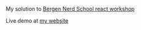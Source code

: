 My solution to [Bergen Nerd School react workshop](https://github.com/nerdschoolbergen/react)

Live demo at [my website](https://gumman.one/todolist/)
